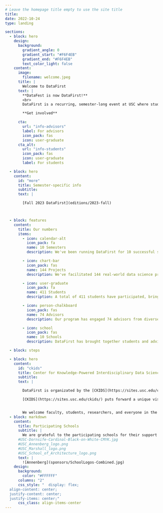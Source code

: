 ```yaml
---
# Leave the homepage title empty to use the site title
title:
date: 2022-10-24
type: landing

sections:
  - block: hero
    design:
      background:
        gradient_angle: 0
        gradient_start: "#F6F4EB"
        gradient_end: "#F6F4EB"
        text_color_light: false
    content:
      image:
        filename: welcome.jpeg
      title: |
        Welcome to DataFirst
      text: |
        **DataFest is now DataFirst!**
        <br>
        DataFirst is a recurring, semester-long event at USC where students from different backgrounds and programs get hands-on experience in real projects involving data science. DataFirst focuses on projects proposed by USC faculty and researchers, often combining faculty and students in data science as well as in other disciplines.

        **Get involved**

      cta:
        url: "info-advisors"
        label: For advisors
        icon_pack: fas
        icon: user-graduate
      cta_alt:
        url: "info-students"
        icon_pack: fas
        icon: user-graduate
        label: For students

  - block: hero
    content:
      id: "more"
      title: Semester-specific info
      subtitle:
      text: |

        [Fall 2023 DataFirst](editions/2023-fall)



  - block: features
    content:
      title: Our numbers
      items:
        - icon: calendar-alt
          icon_pack: fa
          name: 10 Semesters
          description: We've been running DataFirst for 10 successful semesters, fostering data science collaboration.

        - icon: chart-bar
          icon_pack: fas
          name: 144 Projects
          description: We've facilitated 144 real-world data science projects, driving innovation and research.

        - icon: user-graduate
          icon_pack: fa
          name: 411 Students
          description: A total of 411 students have participated, bringing their skills and enthusiasm to projects.

        - icon: person-chalkboard
          icon_pack: fas
          name: 74 Advisors
          description: Our program has engaged 74 advisors from diverse academic backgrounds and disciplines.

        - icon: school
          icon_pack: fas
          name: 10 Schools
          description: DataFirst has brought together students and advisors from 10 different schools within USC.

  - block: steps

  - block: hero
    content:
      id: "ckids"
      title: Center for Knowledge-Powered Interdisciplinary Data Science (CKIDS)
      subtitle:
      text: |

        DataFirst is organizated by the [CKIDS](https://sites.usc.edu/ckids/).

        [CKIDS](https://sites.usc.edu/ckids/) puts forward a unique vision for data science at USC focused on incorporating diverse disciplinary knowledge into data-driven inquiry.  In this view, data science connects advanced computer science and informatics research together with rich knowledge about the context and use of the data that comes from a particular expertise area or discipline.


        We welcome faculty, students, researchers, and everyone in the Trojan family to participate in DataFirst. Please signup for our mailing list or contact us with any questions!
  - block: markdown
    content:
      title: Participating Schools
      subtitle: |
        We are grateful to the participating schools for their support of DataFirst.
      #USC-Dornsife-Cardinal-Black-on-White-CMYK.jpg
      #USC_Annenberg_logo.png
      #USC_Marshall_logo.png
      #USC_School_of_Architecture_logo.png
      text: |
        ![Annenberg](sponsors/SchoolLogos-Combined.jpg)
    design:
      background:
        color: "#FFFFFF"
      columns: "2"
      css_style: "  display: flex;
  align-content: center;
  justify-content: center;
  justify-items: center;"
      css_class: align-items-center
---
```


